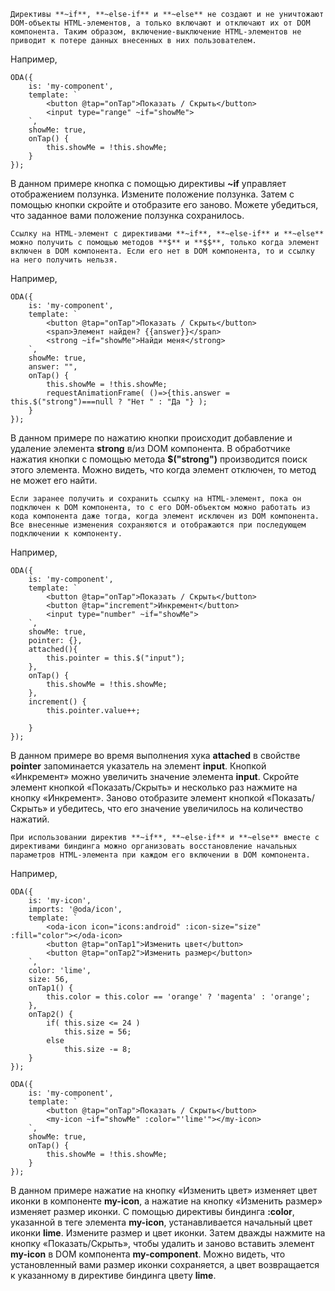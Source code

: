 ﻿```info_md
Директивы **~if**, **~else-if** и **~else** не создают и не уничтожают DOM-объекты HTML-элементов, а только включают и отключают их от DOM компонента. Таким образом, включение-выключение HTML-элементов не приводит к потере данных внесенных в них пользователем.
```

Например,

```javascript_run_edit_[my-component.js]
ODA({
    is: 'my-component',
    template: `
        <button @tap="onTap">Показать / Скрыть</button>
        <input type="range" ~if="showMe">
    `,
    showMe: true,
    onTap() {
        this.showMe = !this.showMe;
    }
});
```

В данном примере кнопка с помощью директивы **~if** управляет отображением ползунка. Измените положение ползунка. Затем с помощью кнопки скройте и отобразите его заново. Можете убедиться, что заданное вами положение ползунка сохранилось.

```info_md
Ссылку на HTML-элемент с директивами **~if**, **~else-if** и **~else** можно получить с помощью методов **$** и **$$**, только когда элемент включен в DOM компонента. Если его нет в DOM компонента, то и ссылку на него получить нельзя.
```

Например,

```javascript_run_edit_[my-component.js]
ODA({
    is: 'my-component',
    template: `
        <button @tap="onTap">Показать / Скрыть</button>
        <span>Элемент найден? {{answer}}</span>
        <strong ~if="showMe">Найди меня</strong>
    `,
    showMe: true,
    answer: "",
    onTap() {
        this.showMe = !this.showMe;
        requestAnimationFrame( ()=>{this.answer = this.$("strong")===null ? "Нет " : "Да "} );
    }
});
```

В данном примере по нажатию кнопки происходит добавление и удаление элемента **strong** в/из DOM компонента. В обработчике нажатия кнопки с помощью метода **$("strong")** производится поиск этого элемента. Можно видеть, что когда элемент отключен, то метод не может его найти.

```faq_md
Если заранее получить и сохранить ссылку на HTML-элемент, пока он подключен к DOM компонента, то с его DOM-объектом можно работать из кода компонента даже тогда, когда элемент исключен из DOM компонента. Все внесенные изменения сохраняются и отображаются при последующем подключении к компоненту.
```

Например,

```javascript_run_edit_[my-component.js]
ODA({
    is: 'my-component',
    template: `
        <button @tap="onTap">Показать / Скрыть</button>
        <button @tap="increment">Инкремент</button>
        <input type="number" ~if="showMe">
    `,
    showMe: true,
    pointer: {},
    attached(){ 
        this.pointer = this.$("input");
    },
    onTap() {
        this.showMe = !this.showMe;
    },
    increment() {
        this.pointer.value++;
        
    }
});
```

В данном примере во время выполнения хука **attached** в свойстве **pointer** запоминается указатель на элемент **input**. Кнопкой «Инкремент» можно увеличить значение элемента **input**. Скройте элемент кнопкой «Показать/Скрыть» и несколько раз нажмите на кнопку «Инкремент». Заново отобразите элемент кнопкой «Показать/Скрыть» и убедитесь, что его значение увеличилось на количество нажатий.

```faq_md
При использовании директив **~if**, **~else-if** и **~else** вместе с директивами биндинга можно организовать восстановление начальных параметров HTML-элемента при каждом его включении в DOM компонента.
```

Например,

```javascript_run_edit_[my-component.js]_h=100_
ODA({
    is: 'my-icon',
    imports: '@oda/icon',
    template: `
        <oda-icon icon="icons:android" :icon-size="size" :fill="color"></oda-icon>
        <button @tap="onTap1">Изменить цвет</button>
        <button @tap="onTap2">Изменить размер</button>
    `,
    color: 'lime',
    size: 56,
    onTap1() {
        this.color = this.color == 'orange' ? 'magenta' : 'orange';
    },
    onTap2() {
        if( this.size <= 24 )
            this.size = 56;
        else
            this.size -= 8;
    }
});

ODA({
    is: 'my-component',
    template: `
        <button @tap="onTap">Показать / Скрыть</button>
        <my-icon ~if="showMe" :color="'lime'"></my-icon>
    `,
    showMe: true,
    onTap() {
        this.showMe = !this.showMe;
    }
});
```

В данном примере нажатие на кнопку «Изменить цвет» изменяет цвет иконки в компоненте **my-icon**, а нажатие на кнопку «Изменить размер» изменяет размер иконки. С помощью директивы биндинга **:color**, указанной в теге элемента **my-icon**, устанавливается начальный цвет иконки **lime**. Измените размер и цвет иконки. Затем дважды нажмите на кнопку «Показать/Скрыть», чтобы удалить и заново вставить элемент **my-icon** в DOM компонента **my-component**. Можно видеть, что установленный вами размер иконки сохраняется, а цвет возвращается к указанному в директиве биндинга цвету **lime**.

